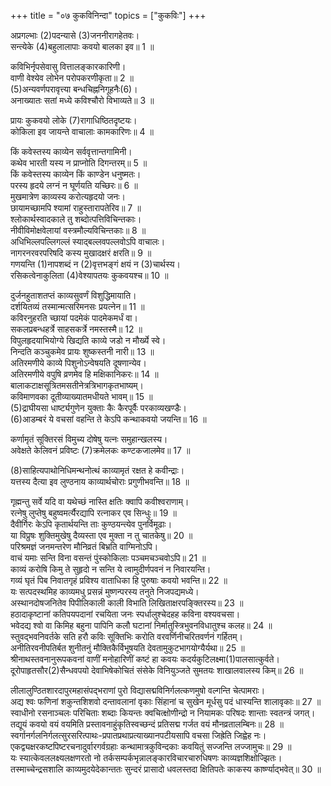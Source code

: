 +++
title = "०७ कुकविनिन्दा"
topics = ["कुकविः"]
+++
  
अप्रगल्भाः (2)पदन्यासे (3)जननीरागहेतवः।  
सन्त्येके (4)बहुलालापाः कवयो बालका इव॥ 1 ॥  


[^2]: सुप्तिङन्तादि; [पक्षे] अङ्घ्रिः.


[^3]: जनानां नीरागो विरसता तस्य हेतवः; [पक्षे] जनन्या मातू रागहेतवः प्रीतिहेतुभूताः.


[^4]: बहुला आलापा येषाम्; [पक्षे] बह्वी या लाला तां पिबन्ति ते.
 
कविभिर्नृपसेवासु वित्तालङ्कारकारिणी।  
वाणी वेश्येव लोभेन परोपकरणीकृता॥ 2 ॥  
(5)अन्यवर्णपरावृत्त्या बन्धचिह्ननिगूहनैः(6)।  
अनाख्यातः सतां मध्ये कविश्चौरो विभाव्यते॥ 3 ॥  


[^5]: वर्णान्तरपरिवर्तनेन.


[^6]: गोपनैः.
 
प्रायः कुकवयो लोके (7)रागाधिष्ठितदृष्टयः।  
कोकिला इव जायन्ते वाचालाः कामकारिणः॥ 4 ॥  


[^7]: रक्ततया; [पक्षे] कोपेन.
 
किं कवेस्तस्य काव्येन सर्ववृत्तान्तगामिनी।  
कथेव भारती यस्य न प्राप्नोति दिगन्तरम्॥ 5 ॥  
किं कवेस्तस्य काव्येन किं काण्डेन धनुष्मतः।  
परस्य हृदये लग्नं न घूर्णयति यच्छिरः॥ 6 ॥  
मुखमात्रेण काव्यस्य करोत्यहृदयो जनः।  
छायामच्छामपि श्यामां राहुस्तारापतेरिव॥ 7 ॥  
श्लोकार्थस्वादकाले तु शब्दोत्पत्तिविचिन्तकाः।  
नीवीविमोक्षवेलायां वस्त्रमौल्यविचिन्तकाः॥ 8 ॥  
अधिभिल्लपल्लिगल्लं स्याद्बल्लवपल्लवोऽपि वाचालः।  
नागरनरवरपरिषदि कस्य मुखादक्षरं क्षरति॥ 9 ॥  
गणयन्ति (1)नापशब्दं न (2)वृत्तभङ्गं क्षयं न (3)चार्थस्य।  
रसिकत्वेनाकुलिता (4)वेश्यापतयः कुकवयश्च॥ 10 ॥  


[^1]: दुःशब्दम्.


[^2]: इन्द्रवज्रादि; [पक्षे] शीलम्.


[^3]: वाच्यस्य; [पक्षे] द्रव्यस्य.


[^4]: जाराः.
 
दुर्जनहुताशतप्तं काव्यसुवर्णं विशुद्धिमायाति।  
दर्शयितव्यं तस्मान्मत्सरिमनसः प्रयत्नेन॥ 11 ॥  
कविरनुहरति च्छायां पदमेकं पादमेकमर्धं वा।  
सकलप्रबन्धहर्त्रे साहसकर्त्रे नमस्तस्मै॥ 12 ॥  
विपुलहृदयाभियोग्ये खिद्यति काव्ये जडो न मौर्ख्ये स्वे।  
निन्दति कञ्चुकमेव प्रायः शुष्कस्तनी नारी॥ 13 ॥  
अतिरमणीये काव्ये पिशुनोऽन्वेषयति दूषणान्येव।  
अतिरमणीये वपुषि व्रणमेव हि मक्षिकानिकरः॥ 14 ॥  
बालाकटाक्षसूत्रितमसतीनेत्रत्रिभागकृतभाष्यम्।  
कविमाणवका दूतीव्याख्यातमधीयते भावम्॥ 15 ॥  
(5)द्राघीयसा धार्ष्ट्यगुणेन युक्ताः कैः कैरपूर्वैः परकाव्यखण्डैः।  
(6)आडम्बरं ये वचसां वहन्ति ते केऽपि कन्थाकवयो जयन्ति॥ 16 ॥  


[^5]: अतिदीर्घेण.


[^6]: प्रागल्भ्यम्.
 
कर्णामृतं सूक्तिरसं विमुच्य दोषेषु यत्नः समुहान्खलस्य।  
अवेक्षते केलिवनं प्रविष्टः (7)क्रमेलकः कण्टकजालमेव॥ 17 ॥  


[^7]: उष्ट्रः.
 
(8)साहित्यपाथोनिधिमन्थनोत्थं काव्यामृतं रक्षत हे कवीन्द्राः।  
यत्तस्य दैत्या इव लुण्ठनाय काव्यार्थचोराः प्रगुणीभवन्ति॥ 18 ॥  


[^8]: अलङ्कारादिप्रतिपादकशास्त्रसागरमन्थनोद्भवम्.
 
गृह्मन्तु सर्वे यदि वा यथेच्छं नास्ति क्षतिः क्वापि कवीश्वराणाम्।  
रत्नेषु लुप्तेषु बहुष्वमर्त्यैरद्यापि रत्नाकर एव सिन्धुः॥ 19 ॥  
दैवीर्गिरः केऽपि कृतार्थयन्ति ताः कुण्ठयन्त्येव पुनर्विमूढाः।  
या विप्रुषः शुक्तिमुखेषु दैव्यस्ता एव मुक्ता न तु चातकेषु॥ 20 ॥  
परिश्रमज्ञं जनमन्तरेण मौनिव्रतं बिभ्रति वाग्मिनोऽपि।  
वाचं यमाः सन्ति विना वसन्तं पुंस्कोकिलाः पञ्चमचञ्चवोऽपि॥ 21 ॥  
काव्यं करोषि किमु ते सुहृदो न सन्ति ये त्वामुदीर्णपवनं न निवारयन्ति।  
गव्यं घृतं पिब निवातगृहं प्रविश्य वाताधिका हि पुरुषाः कवयो भवन्ति॥ 22 ॥  
यः सत्पदस्थमिह काव्यमधु प्रसन्नं मुष्णन्परस्य तनुते निजपद्यमध्ये।  
अस्थानदोषजनितेव पिपीलिकाली काली विभाति लिखिताक्षरपङ्क्तिरस्य॥ 23 ॥  
हठादाकृष्टानां कतिपयपदानां रचयिता जनः स्पर्धालुश्चेदहह कविना वश्यवचसा।  
भवेदद्य श्वो वा किमिह बहुना पापिनि कलौ घटानां निर्मातुस्त्रिभुवनविधातुश्च कलह॥ 24 ॥  
स्तुवद्भवनिवर्तके सति हरौ कविः सूक्तिभिः करोति वरवर्णिनीचरितवर्णनं गर्हितम्।  
अनीतिरवनीपतिर्बत शुनीतनुं मौक्तिकैर्विभूषयति देवतामुकुटभागयोग्यैर्यथा॥ 25 ॥  
श्रीनाथस्तवनानुरूपकवनां वाणीं मनोहारिणीं कष्टं हा कवयः कदर्यकुटिलक्ष्मा(1)पालसात्कुर्वते।  
दूरोपाहृतसौर(2)सैन्धवपयो देवाभिषेकोचितं संसेके विनियुञ्जते सुमतयः शाखालवालस्य किम्॥ 26 ॥  


[^1]: राजवर्णनपराम्.


[^2]: गङ्गाजलम्.
 
लीलालुण्ठितशारदापुरमहासंपद्भराणां पुरो विद्यासद्मविनिर्गलत्कणमुषो वल्गन्ति चेत्पामराः।  
अद्य श्वः फणिनां शकुन्तशिशवो दन्तावलानां वृकाः सिंहानां च सुखेन मूर्धसु पदं धास्यन्ति शालावृकाः॥ 27 ॥  
स्वाधीनो रसनाञ्चलः परिचिताः शब्दाः कियन्तः क्वचित्क्षोणीन्द्रो न नियामकः परिषदः शान्ताः स्वतन्त्रं जगत्।  
तद्यूयं कवयो वयं वयमिति प्रस्तावनाहुंकृतिस्वच्छन्दं प्रतिसद्म गर्जत वयं मौनव्रतालम्बिनः॥ 28 ॥  
स्वर्गानर्गलनिर्गलत्सुरसरित्पाथः-प्रपातप्रथाप्रत्याख्यानपटीयसापि वचसा जिह्रेति जिह्वेह नः।  
एकद्व्यक्षरकष्टपिष्टरचनादुर्वारगर्वग्रहाः कन्थामात्रकुविन्दकाः कवयितुं सज्जन्ति लज्जामुचः॥ 29 ॥  
यः स्यात्केवललक्ष्यलक्षणरतो नो तर्कसम्पर्कभृन्नालङ्कारविचारचारुधिषणः काव्यज्ञशिक्षोज्झितः।   
तस्माच्चेन्द्रसशालि काव्यमुदयेदेकान्ततः सुन्दरं प्रासादो धवलस्तदा क्षितिपतेः काकस्य कार्ष्ण्याद्भवेत्॥ 30 ॥  